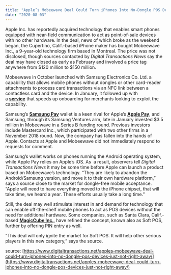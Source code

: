 ```yaml
---
title: "Apple’s Mobeewave Deal Could Turn iPhones Into No-Dongle POS Devices—Just Not Right Away"
date: "2020-08-03"
---
```


Apple Inc. has reportedly acquired technology that enables smart phones equipped with near-field communication to act as point-of-sale devices with no other hardware. In the deal, news of which broke as the weekend began, the Cupertino, Calif.-based iPhone maker has bought Mobeewave Inc., a 9-year-old technology firm based in Montreal. The price was not disclosed, though sources contacted by _Digital Transactions News_ say the deal may have closed as early as February and involved a price tag anywhere from $120 million to $150 million.

Mobeewave in October launched with Samsung Electronics Co. Ltd. a capability that allows mobile phones without dongles or other card-reader attachments to process card transactions via an NFC link between a contactless card and the device. In January, it followed up with a [**service**](https://www.digitaltransactions.net/mobeewave-and-samsung-leverage-contactless-with-fast-onboarding-for-no-dongle-acceptance/) that speeds up onboarding for merchants looking to exploit the capability.

Samsung’s [**Samsung Pay**](https://www.digitaltransactions.net/in-its-latest-gambit-samsung-pay-enlists-curves-all-in-one-card-app/) wallet is a keen rival for Apple’s [**Apple Pay**](https://www.digitaltransactions.net/the-apple-card-boosts-iphone-sales-while-apple-pay-heads-toward-15-billion-transactions/), and Samsung, through its Samsung Ventures arm, late in January invested $3.5 million in Mobeewave in a Series B funding round. Previous investors include Mastercard Inc., which participated with two other firms in a November 2018 round. Now, the company has fallen into the hands of Apple. Contacts at Apple and Mobeewave did not immediately respond to requests for comment.

Samsung’s wallet works on phones running the Android operating system, while Apple Pay relies on Apple’s iOS. As  a result, observers tell _Digital Transactions News_ it may be some time before Apple can launch a product based on Mobeewave’s technology. “They are likely to abandon the Android/Samsung version, and move it to their own hardware platform,” says a source close to the market for dongle-free mobile acceptance. “Apple will need to have everything moved to the iPhone chipset, that will take time, we heard a year. These efforts usually take a long time.”

Still, the deal may well stimulate interest in and demand for technology that can enable off-the-shelf mobile phones to act as POS devices without the need for additional hardware. Some companies, such as Santa Clara, Calif.-based [**MagicCube Inc.**](https://www.digitaltransactions.net/magiccube-looks-to-ntt-to-help-bring-pin-on-glass-to-merchants-in-japan/), have refined the concept, known also as Soft POS, further by offering PIN entry as well.

“This deal will only ignite the market for Soft POS. It will help other serious players in this new category,” says the source.

source: [https://www.digitaltransactions.net/apples-mobeewave-deal-could-turn-iphones-into-no-dongle-pos-devices-just-not-right-away/](https://www.digitaltransactions.net/apples-mobeewave-deal-could-turn-iphones-into-no-dongle-pos-devices-just-not-right-away/)
